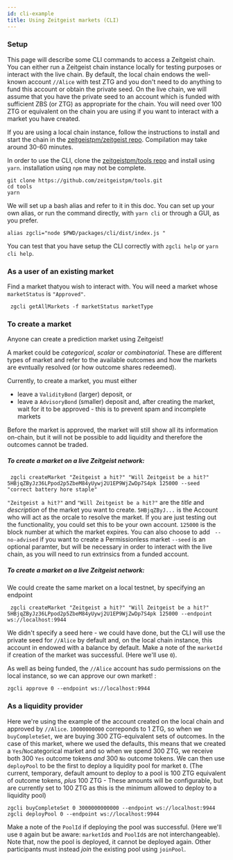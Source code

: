 ```yaml
---
id: cli-example
title: Using Zeitgeist markets (CLI)
---
```


### Setup

This page will describe some CLI commands to access a Zeitgeist chain. You can
either run a Zeitgeist chain instance locally for testing purposes or interact
with the live chain. By default, the local chain endows the well-known account
`//Alice` with test ZTG and you don't need to do anything to fund this account
or obtain the private seed. On the live chain, we will assume that you have the
private seed to an account which is funded with sufficient ZBS (or ZTG) as
appropriate for the chain. You will need over 100 ZTG or equivalent on the chain
you are using if you want to interact with a market you have created.

If you are using a local chain instance, follow the instructions to install and
start the chain in the
[zeitgeistpm/zeitgeist repo](https://github.com/zeitgeistpm/zeitgeist).
Compilation may take around 30-60 minutes.

In order to use the CLI, clone the
[zeitgeistpm/tools repo](https://github.com/zeitgeistpm/tools) and install using
`yarn`. installation using `npm` may not be complete.

```
git clone https://github.com/zeitgeistpm/tools.git
cd tools
yarn
```

We will set up a bash alias and refer to it in this doc. You can set up your own
alias, or run the command directly, with `yarn cli` or through a GUI, as you
prefer.

```
alias zgcli="node $PWD/packages/cli/dist/index.js "
```

You can test that you have setup the CLI correctly with `zgcli help` or
`yarn cli help`.

### As a user of an existing market

Find a market thatyou wish to interact with. You will need a market whose
`marketStatus` is `"Approved"`.

```
 zgcli getAllMarkets -f marketStatus marketType
```

### To create a market

Anyone can create a prediction market using Zeitgeist!

A market could be _categorical_, _scalar_ or _combinatorial_. These are
different types of market and refer to the available outcomes and how the
markets are evntually resolved (or how outcome shares redeemed).

Currently, to create a market, you must either

- leave a `ValidityBond` (larger) deposit, or
- leave a `AdvisoryBond` (smaller) deposit and, after creating the market, wait
  for it to be approved - this is to prevent spam and incomplete markets

Before the market is approved, the market will still show all its information
on-chain, but it will not be possible to add liquidity and therefore the
outcomes cannot be traded.

##### To create a market on a live Zeitgeist network:

```
 zgcli createMarket "Zeitgeist a hit?" "Will Zeitgeist be a hit?" 5HBjqZByJz36LPpod2p5ZbeM84yUywj2U1EP9WjZwDp7S4pk 125000 --seed "correct battery hore staple"

```

`"Zeitgeist a hit?"` and `"Will Zeitgeist be a hit?"` are the _title_ and
_description_ of the market you want to create. `5HBjqZByJ...` is the Account
who will act as the orcale to resolve the market. If you are just testing out
the functionality, you could set this to be your own account. `125000` is the
block number at which the market expires. You can also choose to add
` --no-advised` if you want to create a Permissionless market `--seed` is an
optional paramter, but will be necessary in order to interact with the live
chain, as you will need to run extrinsics from a funded account.

##### To create a market on a live Zeitgeist network:

We could create the same market on a local testnet, by specifying an endpoint

```
 zgcli createMarket "Zeitgeist a hit?" "Will Zeitgeist be a hit?" 5HBjqZByJz36LPpod2p5ZbeM84yUywj2U1EP9WjZwDp7S4pk 125000 --endpoint ws://localhost:9944
```

We didn't specify a seed here - we could have done, but the CLI will use the
private seed for `//Alice` by default and, on the local chain instance, this
account in endowed with a balance by default. Make a note of the `marketId` if
creation of the market was successful. (Here we'll use `0`).

As well as being funded, the `//Alice` account has sudo permissions on the local
instance, so we can approve our own market! :

```
zgcli approve 0 --endpoint ws://localhost:9944
```

### As a liquidity provider

Here we're using the example of the account created on the local chain and
approved by `//Alice`. `10000000000` correponds to 1 ZTG, so when we
`buyCompleteSet`, we are buying 300 ZTG-equivalent sets of outcomes. In the case
of this market, where we used the defaults, this means that we created a
`Yes`/`No`categorical market and so when we spend 300 ZTG, we receive both 300
`Yes` outcome tokens _and_ 300 `No` outcome tokens. We can then use `deployPool`
to be the first to deploy a liquidity pool for market `0`. (The current,
temporary, default amount to deploy to a pool is 100 ZTG equivalent of outcome
tokens, _plus_ 100 ZTG - These amounts will be configurable, but are currently
set to 100 ZTG as this is the minimum allowed to deploy to a liquidity pool)

```
zgcli buyCompleteSet 0 3000000000000 --endpoint ws://localhost:9944
zgcli deployPool 0 --endpoint ws://localhost:9944
```

Make a note of the `PoolId` if deploying the pool was successful. (Here we'll
use `0` again but be aware: `marketId`s and `PoolId`s are not interchangeable).
Note that, now the pool is deployed, it cannot be deployed again. Other
participants must instead _join_ the existing pool using `joinPool`.
